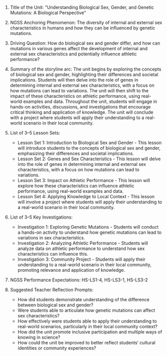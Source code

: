 1. Title of the Unit: "Understanding Biological Sex, Gender, and Genetic Mutations: A Biological Perspective"

2. NGSS Anchoring Phenomenon: The diversity of internal and external sex characteristics in humans and how they can be influenced by genetic mutations.

3. Driving Question: How do biological sex and gender differ, and how can mutations in various genes affect the development of internal and external sex characteristics and potentially influence athletic performance?

4. Summary of the storyline arc: The unit begins by exploring the concepts of biological sex and gender, highlighting their differences and societal implications. Students will then delve into the role of genes in determining internal and external sex characteristics, with a focus on how mutations can lead to variations. The unit will then shift to the impact of these characteristics on athletic performance, using real-world examples and data. Throughout the unit, students will engage in hands-on activities, discussions, and investigations that encourage critical thinking and application of knowledge. The unit will conclude with a project where students will apply their understanding to a real-world scenario in their local community.

5. List of 3–5 Lesson Sets:
   - Lesson Set 1: Introduction to Biological Sex and Gender - This lesson will introduce students to the concepts of biological sex and gender, emphasizing their differences and societal implications.
   - Lesson Set 2: Genes and Sex Characteristics - This lesson will delve into the role of genes in determining internal and external sex characteristics, with a focus on how mutations can lead to variations.
   - Lesson Set 3: Impact on Athletic Performance - This lesson will explore how these characteristics can influence athletic performance, using real-world examples and data.
   - Lesson Set 4: Applying Knowledge to Local Context - This lesson will involve a project where students will apply their understanding to a real-world scenario in their local community.

6. List of 3–5 Key Investigations:
   - Investigation 1: Exploring Genetic Mutations - Students will conduct a hands-on activity to understand how genetic mutations can lead to variations in sex characteristics.
   - Investigation 2: Analyzing Athletic Performance - Students will analyze data on athletic performance to understand how sex characteristics can influence this.
   - Investigation 3: Community Project - Students will apply their understanding to a real-world scenario in their local community, promoting relevance and application of knowledge.

7. NGSS Performance Expectations: HS-LS1-4, HS-LS3-1, HS-LS3-2

8. Suggested Teacher Reflection Prompts:
   - How did students demonstrate understanding of the difference between biological sex and gender?
   - Were students able to articulate how genetic mutations can affect sex characteristics?
   - How effectively were students able to apply their understanding to real-world scenarios, particularly in their local community context?
   - How did the unit promote inclusive participation and multiple ways of knowing in science?
   - How could the unit be improved to better reflect students’ cultural identities or community experiences?